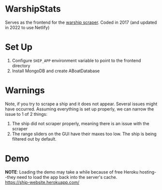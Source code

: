 # WarshipStats 
Serves as the frontend for the [warship scraper](https://github.com/Navbryce/ABoatScraping).
Coded in 2017 (and updated in 2022 to use Netlify)

# Set Up
1. Configure `SHIP_APP` environment variable to point to the frontend directory
2. Install MongoDB and create ABoatDatabase

# Warnings
Note, if you try to scrape a ship and it does not appear. Several issues might have occurred. Assuming everything is set up properly, we can narrow the issue to 1 of 2 things:
1. The ship did not scraper properly, meaning there is an issue with the scraper
2. The range sliders on the GUI have their maxes too low. The ship is being filtered out by default.

# Demo
**NOTE**: Loading the demo may take a while because of free Heroku hosting--they need to load the app back into the server's cache.  
https://ship-website.herokuapp.com/
